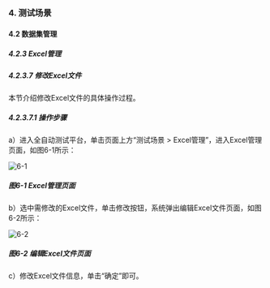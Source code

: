 ### 4. 测试场景

#### 4.2 数据集管理

##### 4.2.3 Excel管理

##### 4.2.3.7 修改Excel文件

本节介绍修改Excel文件的具体操作过程。

##### 4.2.3.7.1 操作步骤

a）进入全自动测试平台，单击页面上方“测试场景 > Excel管理”，进入Excel管理页面，如图6-1所示：

![6-1](https://www.feisuanyz.com/fstest/cscj/datamanage/excelmanage/6.png)

##### 图6-1 Excel管理页面

b）选中需修改的Excel文件，单击修改按钮，系统弹出编辑Excel文件页面，如图6-2所示：

![6-2](https://www.feisuanyz.com/fstest/cscj/datamanage/excelmanage/6_1.png)

##### 图6-2 编辑Excel文件页面

c）修改Excel文件信息，单击“确定”即可。
